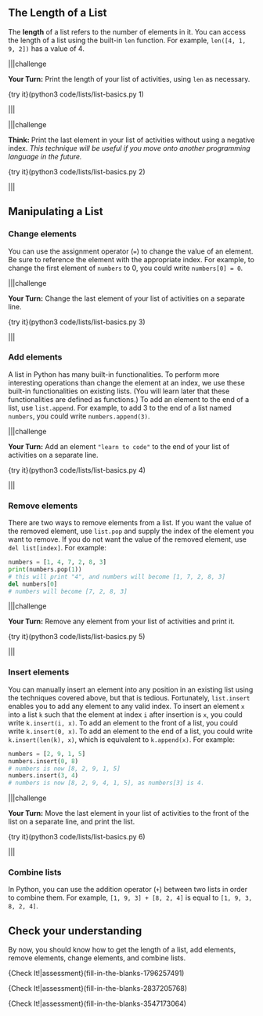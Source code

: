 ## The Length of a List

The **length** of a list refers to the number of elements in it. You can access the length of a list using the built-in `len` function. For example, `len([4, 1, 9, 2])` has a value of 4.

|||challenge

**Your Turn:** Print the length of your list of activities, using `len` as necessary.

{try it}(python3 code/lists/list-basics.py 1)

|||

|||challenge

**Think:** Print the last element in your list of activities without using a negative index. _This technique will be useful if you move onto another programming language in the future._

{try it}(python3 code/lists/list-basics.py 2)

|||

## Manipulating a List

<!-- What might you want to do to a list? You might want to add elements to the end, insert elements at the front, remove an element at an index, merge two lists, and check if an item exists in the list. All of these operations are easy to achieve with Python. -->

### Change elements

You can use the assignment operator (`=`) to change the value of an element. Be sure to reference the element with the appropriate index. For example, to change the first element of `numbers` to 0, you could write `numbers[0] = 0`.

|||challenge

**Your Turn:** Change the last element of your list of activities on a separate line.

{try it}(python3 code/lists/list-basics.py 3)

|||

### Add elements

A list in Python has many built-in functionalities. To perform more interesting operations than change the element at an index, we use these built-in functionalities on existing lists. (You will learn later that these functionalities are defined as functions.) To add an element to the end of a list, use `list.append`. For example, to add 3 to the end of a list named `numbers`, you could write `numbers.append(3)`.

|||challenge

**Your Turn:** Add an element `"learn to code"` to the end of your list of activities on a separate line.

{try it}(python3 code/lists/list-basics.py 4)

|||

### Remove elements

There are two ways to remove elements from a list. If you want the value of the removed element, use `list.pop` and supply the index of the element you want to remove. If you do not want the value of the removed element, use `del list[index]`. For example:

```python
numbers = [1, 4, 7, 2, 8, 3]
print(numbers.pop(1))
# this will print "4", and numbers will become [1, 7, 2, 8, 3]
del numbers[0]
# numbers will become [7, 2, 8, 3]
```

|||challenge

**Your Turn:** Remove any element from your list of activities and print it.

{try it}(python3 code/lists/list-basics.py 5)

|||

### Insert elements

You can manually insert an element into any position in an existing list using the techniques covered above, but that is tedious. Fortunately, `list.insert` enables you to add any element to any valid index. To insert an element `x` into a list `k` such that the element at index `i` after insertion is `x`, you could write `k.insert(i, x)`. To add an element to the front of a list, you could write `k.insert(0, x)`. To add an element to the end of a list, you could write `k.insert(len(k), x)`, which is equivalent to `k.append(x)`. For example:

```python
numbers = [2, 9, 1, 5]
numbers.insert(0, 8)
# numbers is now [8, 2, 9, 1, 5]
numbers.insert(3, 4)
# numbers is now [8, 2, 9, 4, 1, 5], as numbers[3] is 4.
```

|||challenge

**Your Turn:** Move the last element in your list of activities to the front of the list on a separate line, and print the list.

{try it}(python3 code/lists/list-basics.py 6)

|||

### Combine lists

In Python, you can use the addition operator (`+`) between two lists in order to combine them. For example, `[1, 9, 3] + [8, 2, 4]` is equal to `[1, 9, 3, 8, 2, 4]`. 

## Check your understanding

By now, you should know how to get the length of a list, add elements, remove elements, change elements, and combine lists.

{Check It!|assessment}(fill-in-the-blanks-1796257491)

{Check It!|assessment}(fill-in-the-blanks-2837205768)

{Check It!|assessment}(fill-in-the-blanks-3547173064)